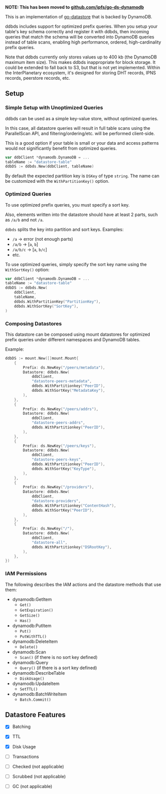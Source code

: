 **NOTE: This has been moved to [github.com/ipfs/go-ds-dynamodb](github.com/ipfs/go-ds-dynamodb/)**

This is an implementation of [go-datastore](https://github.com/ipfs/go-datastore) that is backed by DynamoDB.

ddbds includes support for optimized prefix queries. When you setup your table's key schema correctly and register it with ddbds, then incoming queries that match the schema will be converted into DynamoDB queries instead of table scans, enabling high performance, ordered, high-cardinality prefix queries.

Note that ddbds currently only stores values up to 400 kb (the DynamoDB maximum item size). This makes ddbds inappropriate for block storage. It could be extended to fall back to S3, but that is not yet implemented. Within the InterPlanetary ecosystem, it's designed for storing DHT records, IPNS records, peerstore records, etc.

## Setup ##

### Simple Setup with Unoptimized Queries ###
ddbds can be used as a simple key-value store, without optimized queries.

In this case, all datastore queries will result in full table scans using the ParallelScan API, and filtering/ordering/etc. will be performed client-side.

This is a good option if your table is small or your data and access patterns would not significantly benefit from optimized queries.

```go
var ddbClient *dynamodb.DynamoDB = ...
tableName := "datastore-table"
ddbDS := ddbds.New(ddbClient, tableName)
```

By default the expected partition key is `DSKey` of type `string`. The name can be customized with the `WithPartitionKey()` option.


### Optimized Queries ###
To use optimized prefix queries, you must specify a sort key. 

Also, elements written into the datastore should have at least 2 parts, such as `/a/b` and not `/a`. 

`ddbds` splits the key into partition and sort keys.  Examples:

* `/a` -> error (not enough parts)
* `/a/b` -> [`a`, `b`]
* `/a/b/c` -> [`a`, `b/c`]
* etc.

To use optimized queries, simply specify the sort key name using the `WithSortKey()` option:

```go
var ddbClient *dynamodb.DynamoDB = ...
tableName := "datastore-table"
ddbDS := ddbds.New(
	ddbClient, 
	tableName,
	ddbds.WithPartitionKey("PartitionKey"),
	ddbds.WithSortKey("SortKey"),
)
```

### Composing Datastores ###
This datastore can be composed using mount datastores for optimized prefix queries under different namespaces and DynamoDB tables.

Example:

```go
ddbDS := mount.New([]mount.Mount{
	{
		Prefix: ds.NewKey("/peers/metadata"),
		Datastore: ddbds.New(
			ddbClient,
			"datastore-peers-metadata",
			ddbds.WithPartitionkey("PeerID"),
			ddbds.WithSortKey("MetadataKey"),
		),
	},
	{
		Prefix: ds.NewKey("/peers/addrs"),
		Datastore: ddbds.New(
			ddbClient,
			"datastore-peers-addrs",
			ddbds.WithPartitionkey("PeerID"),
		),
	},
	{
		Prefix: ds.NewKey("/peers/keys"),
		Datastore: ddbds.New(
			ddbClient,
			"datastore-peers-keys",
			ddbds.WithPartitionkey("PeerID"),
			ddbds.WithSortKey("KeyType"),
		),
	},
	{
		Prefix: ds.NewKey("/providers"),
		Datastore: ddbds.New(
			ddbClient,
			"datastore-providers",
			ddbds.WithPartitionkey("ContentHash"),
			ddbds.WithSortKey("PeerID"),
		),
	},
	{
		Prefix: ds.NewKey("/"),
		Datastore: ddbds.New(
			ddbClient,
			"datastore-all",
			ddbds.WithPartitionkey("DSRootKey"),
		),
	},
})
```

### IAM Permissions ###
The following describes the IAM actions and the datastore methods that use them:

* dynamodb:GetItem
  * `Get()`
  * `GetExpiration()`
  * `GetSize()`
  * `Has()`
* dynamodb:PutItem
  * `Put()`
  * `PutWithTTL()`
* dynamodb:DeleteItem
  * `Delete()`
* dynamodb:Scan
  * `Scan()` (if there is no sort key defined)
* dynamodb:Query
  * `Query()` (if there is a sort key defined)
* dynamodb:DescribeTable
  * `DiskUsage()`
* dynamodb:UpdateItem
  * `SetTTL()`
* dynamodb:BatchWriteItem
  * `Batch.Commit()`

## Datastore Features ##

* [x] Batching
* [x] TTL
* [x] Disk Usage
* [ ] Transactions
* [ ] Checked (not applicable)
* [ ] Scrubbed (not applicable)
* [ ] GC (not applicable)


